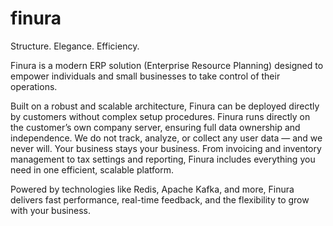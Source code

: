 # finura

Structure. Elegance. Efficiency.

Finura is a modern ERP solution (Enterprise Resource Planning) designed to empower individuals and small businesses to take control of their operations.

Built on a robust and scalable architecture, Finura can be deployed directly by customers without complex setup procedures. Finura runs directly on the customer’s own company server, ensuring full data ownership and independence. We do not track, analyze, or collect any user data — and we never will. Your business stays your business. From invoicing and inventory management to tax settings and reporting, Finura includes everything you need in one efficient, scalable platform.

Powered by technologies like Redis, Apache Kafka, and more, Finura delivers fast performance, real-time feedback, and the flexibility to grow with your business.
